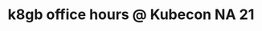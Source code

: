 ---
title: "k8gb office hours @ Kubecon NA 21"
description: "Project office hours with community showcasing the k8gb in a live demo"
link: "https://community.cncf.io/events/details/cncf-cncf-project-office-hours-presents-k8gb-project-office-hour-1230-115-pm-pst/"
tags: ["k8gb", "Kubecon", "office-hours", "kubernetes-operator"]
weight: 7
draft: false
---